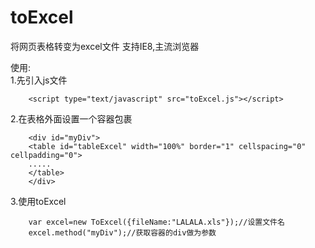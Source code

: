 # toExcel
将网页表格转变为excel文件   支持IE8,主流浏览器

使用:    
1.先引入js文件

        <script type="text/javascript" src="toExcel.js"></script>    
2.在表格外面设置一个容器包裹

        <div id="myDiv">  
        <table id="tableExcel" width="100%" border="1" cellspacing="0" cellpadding="0">  
        .....
        </table>
        </div>
        
        
3.使用toExcel

        var excel=new ToExcel({fileName:"LALALA.xls"});//设置文件名    
        excel.method("myDiv");//获取容器的div做为参数
        


